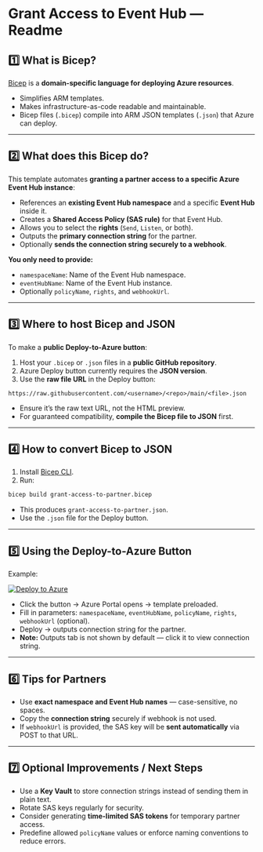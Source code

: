 # Grant Access to Event Hub — Readme

## 1️⃣ What is Bicep?

[Bicep](https://learn.microsoft.com/en-us/azure/azure-resource-manager/bicep/overview) is a **domain-specific language for deploying Azure resources**.

* Simplifies ARM templates.
* Makes infrastructure-as-code readable and maintainable.
* Bicep files (`.bicep`) compile into ARM JSON templates (`.json`) that Azure can deploy.

---

## 2️⃣ What does this Bicep do?

This template automates **granting a partner access to a specific Azure Event Hub instance**:

* References an **existing Event Hub namespace** and a specific **Event Hub** inside it.
* Creates a **Shared Access Policy (SAS rule)** for that Event Hub.
* Allows you to select the **rights** (`Send`, `Listen`, or both).
* Outputs the **primary connection string** for the partner.
* Optionally **sends the connection string securely to a webhook**.

**You only need to provide:**

* `namespaceName`: Name of the Event Hub namespace.
* `eventHubName`: Name of the Event Hub instance.
* Optionally `policyName`, `rights`, and `webhookUrl`.

---

## 3️⃣ Where to host Bicep and JSON

To make a **public Deploy-to-Azure button**:

1. Host your `.bicep` or `.json` files in a **public GitHub repository**.
2. Azure Deploy button currently requires the **JSON version**.
3. Use the **raw file URL** in the Deploy button:

```
https://raw.githubusercontent.com/<username>/<repo>/main/<file>.json
```

* Ensure it’s the raw text URL, not the HTML preview.
* For guaranteed compatibility, **compile the Bicep file to JSON** first.

---

## 4️⃣ How to convert Bicep to JSON

1. Install [Bicep CLI](https://learn.microsoft.com/en-us/azure/azure-resource-manager/bicep/install).
2. Run:

```bash
bicep build grant-access-to-partner.bicep
```

* This produces `grant-access-to-partner.json`.
* Use the `.json` file for the Deploy button.

---

## 5️⃣ Using the Deploy-to-Azure Button

Example:

[![Deploy to Azure](https://aka.ms/deploytoazurebutton)](https://portal.azure.com/#create/Microsoft.Template/uri/https%3A%2F%2Fraw.githubusercontent.com%2F<username>%2F<repo>%2Fmain%2Fgrant-access-to-partner.json)

* Click the button → Azure Portal opens → template preloaded.
* Fill in parameters: `namespaceName`, `eventHubName`, `policyName`, `rights`, `webhookUrl` (optional).
* Deploy → outputs connection string for the partner.
* **Note:** Outputs tab is not shown by default — click it to view connection string.

---

## 6️⃣ Tips for Partners

* Use **exact namespace and Event Hub names** — case-sensitive, no spaces.
* Copy the **connection string** securely if webhook is not used.
* If `webhookUrl` is provided, the SAS key will be **sent automatically** via POST to that URL.

---

## 7️⃣ Optional Improvements / Next Steps

* Use a **Key Vault** to store connection strings instead of sending them in plain text.
* Rotate SAS keys regularly for security.
* Consider generating **time-limited SAS tokens** for temporary partner access.
* Predefine allowed `policyName` values or enforce naming conventions to reduce errors.

